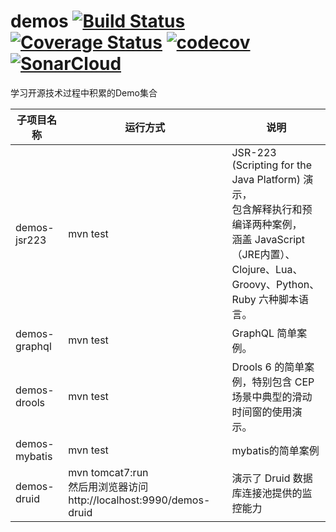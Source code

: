 demos [![Build Status](https://travis-ci.org/han-feng/demos.svg?branch=master)](https://travis-ci.org/han-feng/demos) [![Coverage Status](https://coveralls.io/repos/han-feng/demos/badge.png?branch=master)](https://coveralls.io/r/han-feng/demos?branch=master)
[![codecov](https://codecov.io/gh/han-feng/demos/branch/master/graph/badge.svg)](https://codecov.io/gh/han-feng/demos)
[![SonarCloud](https://sonarcloud.io/api/project_badges/measure?project=demos%3Ademos&metric=alert_status)](https://sonarcloud.io/dashboard?id=demos%3Ademos)
=====

学习开源技术过程中积累的Demo集合

子项目名称 | 运行方式 | 说明 |
-------------|-----------|------|
demos-jsr223 | mvn test | JSR-223 (Scripting for the Java Platform) 演示， <br> 包含解释执行和预编译两种案例， <br> 涵盖 JavaScript（JRE内置）、Clojure、Lua、Groovy、Python、Ruby 六种脚本语言。|
demos-graphql | mvn test | GraphQL 简单案例。|
demos-drools | mvn test | Drools 6 的简单案例，特别包含 CEP 场景中典型的滑动时间窗的使用演示。 |
demos-mybatis | mvn test | mybatis的简单案例 |
demos-druid | mvn tomcat7:run <br> 然后用浏览器访问 http://localhost:9990/demos-druid | 演示了 Druid 数据库连接池提供的监控能力 |

